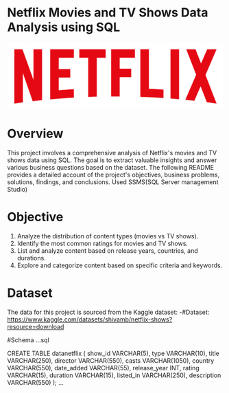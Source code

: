 # Netflix Movies and TV Shows Data Analysis using SQL

![Netflix Logo](https://github.com/ybalaji123/Netflix_Sql_project/blob/main/Netflix_Logo1.png)

# Overview
This project involves a comprehensive analysis of Netflix's movies and TV shows data using SQL. The goal is to extract valuable insights and answer various business questions based on the dataset. The following README provides a detailed account of the project's objectives, business problems, solutions, findings, and conclusions. Used SSMS(SQL Server management Studio) 


# Objective
1) Analyze the distribution of content types (movies vs TV shows).
2) Identify the most common ratings for movies and TV shows.
3) List and analyze content based on release years, countries, and durations.
4) Explore and categorize content based on specific criteria and keywords.

# Dataset
The data for this project is sourced from the Kaggle dataset:
-#Dataset: https://www.kaggle.com/datasets/shivamb/netflix-shows?resource=download

#Schema
...sql

CREATE TABLE datanetflix
(
    show_id      VARCHAR(5),
    type         VARCHAR(10),
    title        VARCHAR(250),
    director     VARCHAR(550),
    casts        VARCHAR(1050),
    country      VARCHAR(550),
    date_added   VARCHAR(55),
    release_year INT,
    rating       VARCHAR(15),
    duration     VARCHAR(15),
    listed_in    VARCHAR(250),
    description  VARCHAR(550)
);
...
